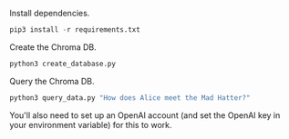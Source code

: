 Install dependencies.

```python
pip3 install -r requirements.txt
```

Create the Chroma DB.

```python
python3 create_database.py
```

Query the Chroma DB.

```python
python3 query_data.py "How does Alice meet the Mad Hatter?"
```

You'll also need to set up an OpenAI account (and set the OpenAI key in your environment variable) for this to work.
